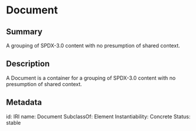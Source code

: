 # Document

## Summary

A grouping of SPDX-3.0 content with no presumption of shared context.

## Description

A Document is a container for a grouping of SPDX-3.0 content with no presumption of shared context.

## Metadata

id: IRI
name: Document
SubclassOf: Element
Instantiability: Concrete
Status: stable

